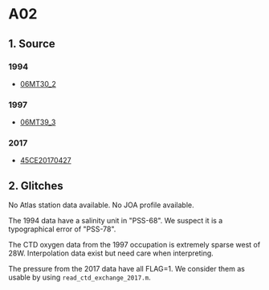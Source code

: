 # A02
## 1. Source
### 1994
+ [06MT30_2](https://cchdo.ucsd.edu/cruise/06MT30_2)

### 1997
+ [06MT39_3](https://cchdo.ucsd.edu/cruise/06MT30_3)

### 2017
+ [45CE20170427](https://cchdo.ucsd.edu/cruise/45CE20170427)

## 2. Glitches

No Atlas station data available.
No JOA profile available.

The 1994 data have a salinity unit in "PSS-68". We suspect it is a typographical error of "PSS-78".

The CTD oxygen data from the 1997 occupation is extremely sparse west of 28W. Interpolation
data exist but need care when interpreting.

The pressure from the 2017 data have all FLAG=1. We consider them as usable by
using `read_ctd_exchange_2017.m`.
